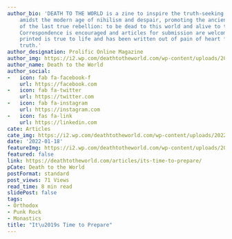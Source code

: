 ```yaml
---
author_bio: 'DEATH TO THE WORLD is a zine to inspire the truth-seeking and soul searching
    amidst the modern age of nihilism and despair, promoting the ancient principles
    of the last true rebellion: to be dead to this world and alive to the other world.
    Correspondence is encouraged and articles for submission are welcomed. Each article
    printed is true to life and has been written out of pain of heart for love of
    truth.'
author_designation: Prolific Online Magazine
author_img: https://i2.wp.com/deathtotheworld.com/wp-content/uploads/2014/06/dttw1.jpg
author_name: Death to the World
author_social:
-   icon: fab fa-facebook-f
    url: https://facebook.com
-   icon: fab fa-twitter
    url: https://twitter.com
-   icon: fab fa-instagram
    url: https://instagram.com
-   icon: fas fa-link
    url: https://linkedin.com
cate: Articles
cate_img: https://i2.wp.com/deathtotheworld.com/wp-content/uploads/2022/01/F-itstime.jpg?resize=1140%2C663&ssl=1
date: '2022-01-18'
featureImg: https://i2.wp.com/deathtotheworld.com/wp-content/uploads/2022/01/F-itstime.jpg?resize=1140%2C663&ssl=1
featured: false
link: https://deathtotheworld.com/articles/its-time-to-prepare/
pCate: Death to the World
postFormat: standard
post_views: 71 Views
read_time: 8 min read
slidePost: false
tags:
- Orthodox
- Punk Rock
- Monastics
title: "It\u2019s Time to Prepare"
---
```

